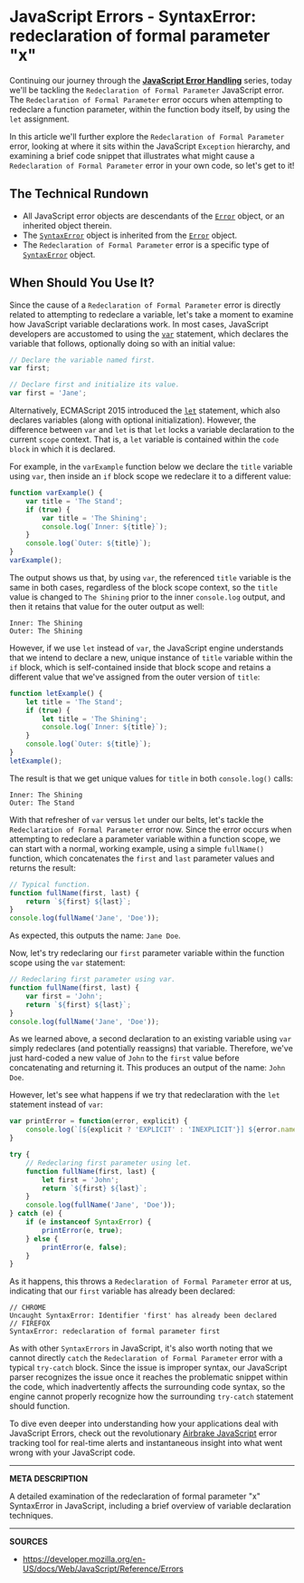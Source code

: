# JavaScript Errors - SyntaxError: redeclaration of formal parameter "x"

Continuing our journey through the [__JavaScript Error Handling__](https://airbrake.io/blog/javascript-error-handling/javascript-error-hierarchy) series, today we'll be tackling the `Redeclaration of Formal Parameter` JavaScript error.  The `Redeclaration of Formal Parameter` error occurs when attempting to redeclare a function parameter, within the function body itself, by using the `let` assignment.

In this article we'll further explore the `Redeclaration of Formal Parameter` error, looking at where it sits within the JavaScript `Exception` hierarchy, and examining a brief code snippet that illustrates what might cause a `Redeclaration of Formal Parameter` error in your own code, so let's get to it!

## The Technical Rundown

- All JavaScript error objects are descendants of the [`Error`](https://airbrake.io/blog/javascript-error-handling/javascript-error-hierarchy) object, or an inherited object therein.
- The [`SyntaxError`](https://developer.mozilla.org/en-US/docs/Web/JavaScript/Reference/Global_Objects/SyntaxError) object is inherited from the [`Error`](https://airbrake.io/blog/javascript-error-handling/javascript-error-hierarchy) object.
- The `Redeclaration of Formal Parameter` error is a specific type of [`SyntaxError`](https://developer.mozilla.org/en-US/docs/Web/JavaScript/Reference/Global_Objects/SyntaxError) object.

## When Should You Use It?

Since the cause of a `Redeclaration of Formal Parameter` error is directly related to attempting to redeclare a variable, let's take a moment to examine how JavaScript variable declarations work.  In most cases, JavaScript developers are accustomed to using the [`var`](https://developer.mozilla.org/en-US/docs/Web/JavaScript/Reference/Statements/var) statement, which declares the variable that follows, optionally doing so with an initial value:

```js
// Declare the variable named first.
var first;

// Declare first and initialize its value.
var first = 'Jane';
```

Alternatively, ECMAScript 2015 introduced the [`let`](https://developer.mozilla.org/en-US/docs/Web/JavaScript/Reference/Statements/let) statement, which also declares variables (along with optional initialization).  However, the difference between `var` and `let` is that `let` locks a variable declaration to the current `scope` context.  That is, a `let` variable is contained within the `code block` in which it is declared.

For example, in the `varExample` function below we declare the `title` variable using `var`, then inside an `if` block scope we redeclare it to a different value:

```js
function varExample() {
    var title = 'The Stand';
    if (true) {
        var title = 'The Shining';
        console.log(`Inner: ${title}`);
    }
    console.log(`Outer: ${title}`);
}
varExample();
```

The output shows us that, by using `var`, the referenced `title` variable is the same in both cases, regardless of the block scope context, so the `title` value is changed to `The Shining` prior to the inner `console.log` output, and then it retains that value for the outer output as well:

```
Inner: The Shining
Outer: The Shining
```

However, if we use `let` instead of `var`, the JavaScript engine understands that we intend to declare a new, unique instance of `title` variable within the `if` block, which is self-contained inside that block scope and retains a different value that we've assigned from the outer version of `title`:

```js
function letExample() {
    let title = 'The Stand';
    if (true) {
        let title = 'The Shining';
        console.log(`Inner: ${title}`);
    }
    console.log(`Outer: ${title}`);
}
letExample();
```

The result is that we get unique values for `title` in both `console.log()` calls:

```
Inner: The Shining
Outer: The Stand
```

With that refresher of `var` versus `let` under our belts, let's tackle the `Redeclaration of Formal Parameter` error now.  Since the error occurs when attempting to redeclare a parameter variable within a function scope, we can start with a normal, working example, using a simple `fullName()` function, which concatenates the `first` and `last` parameter values and returns the result:

```js
// Typical function.
function fullName(first, last) {
    return `${first} ${last}`;
}
console.log(fullName('Jane', 'Doe'));
```

As expected, this outputs the name: `Jane Doe`.

Now, let's try redeclaring our `first` parameter variable within the function scope using the `var` statement:

```js
// Redeclaring first parameter using var.
function fullName(first, last) {
    var first = 'John';
    return `${first} ${last}`;
}
console.log(fullName('Jane', 'Doe'));
```

As we learned above, a second declaration to an existing variable using `var` simply redeclares (and potentially reassigns) that variable.  Therefore, we've just hard-coded a new value of `John` to the `first` value before concatenating and returning it.  This produces an output of the name: `John Doe`.

However, let's see what happens if we try that redeclaration with the `let` statement instead of `var`:

```js
var printError = function(error, explicit) {
    console.log(`[${explicit ? 'EXPLICIT' : 'INEXPLICIT'}] ${error.name}: ${error.message}`);
}

try {
    // Redeclaring first parameter using let.
    function fullName(first, last) {
        let first = 'John';
        return `${first} ${last}`;
    }
    console.log(fullName('Jane', 'Doe'));
} catch (e) {
    if (e instanceof SyntaxError) {
        printError(e, true);
    } else {
        printError(e, false);
    }
}
```

As it happens, this throws a `Redeclaration of Formal Parameter` error at us, indicating that our `first` variable has already been declared:

```
// CHROME
Uncaught SyntaxError: Identifier 'first' has already been declared
// FIREFOX
SyntaxError: redeclaration of formal parameter first
```

As with other `SyntaxErrors` in JavaScript, it's also worth noting that we cannot directly `catch` the `Redeclaration of Formal Parameter` error with a typical `try-catch` block.  Since the issue is improper syntax, our JavaScript parser recognizes the issue once it reaches the problematic snippet within the code, which inadvertently affects the surrounding code syntax, so the engine cannot properly recognize how the surrounding `try-catch` statement should function.

To dive even deeper into understanding how your applications deal with JavaScript Errors, check out the revolutionary <a class="js-cta-utm" href="https://airbrake.io/languages/javascript_exception_handler?utm_source=blog&amp;utm_medium=end-post&amp;utm_campaign=airbrake-js">Airbrake JavaScript</a> error tracking tool for real-time alerts and instantaneous insight into what went wrong with your JavaScript code.

---

__META DESCRIPTION__

A detailed examination of the redeclaration of formal parameter "x" SyntaxError in JavaScript, including a brief overview of variable declaration techniques.

---

__SOURCES__

- https://developer.mozilla.org/en-US/docs/Web/JavaScript/Reference/Errors
